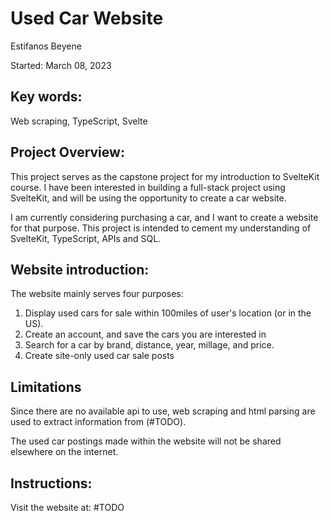 # Used Car Website

Estifanos Beyene

Started: March 08, 2023

## Key words:

Web scraping, TypeScript, Svelte

## Project Overview:

This project serves as the capstone project for my introduction to SvelteKit course. I have been interested in building a full-stack project using SvelteKit, and will be using the opportunity to create a car website.

I am currently considering purchasing a car, and I want to create a website for that purpose. This project is intended to cement my understanding of SvelteKit, TypeScript, APIs and SQL.

## Website introduction:

The website mainly serves four purposes:

1. Display used cars for sale within 100miles of user's location (or in the US).
2. Create an account, and save the cars you are interested in
3. Search for a car by brand, distance, year, millage, and price.
4. Create site-only used car sale posts

## Limitations

Since there are no available api to use, web scraping and html parsing are used to extract information from (#TODO).

The used car postings made within the website will not be shared elsewhere on the internet.

## Instructions:

Visit the website at: #TODO
